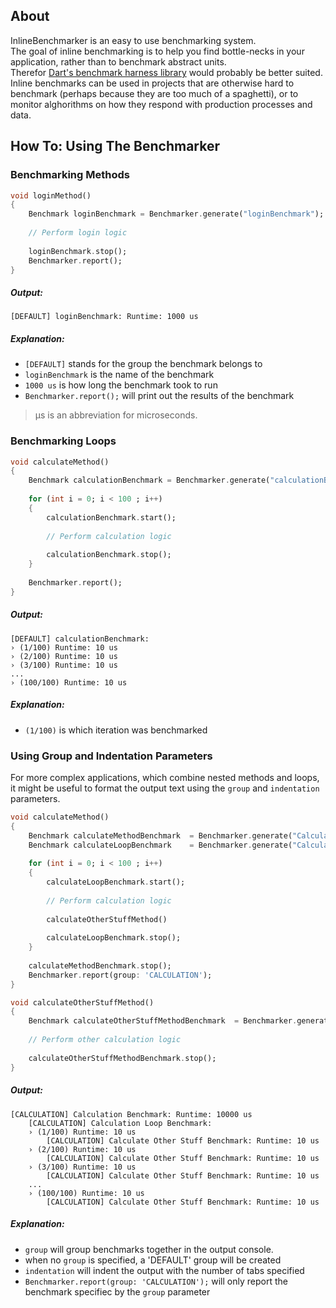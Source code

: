 ## About

InlineBenchmarker is an easy to use benchmarking system.  
The goal of inline benchmarking is to help you find bottle-necks in your application, rather than to benchmark abstract units.  
Therefor [Dart's benchmark harness library](https://github.com/dart-lang/benchmark_harness) would probably be better suited.  
Inline benchmarks can be used in projects that are otherwise hard to benchmark (perhaps because they are too much of a spaghetti), or to monitor alghorithms on how they respond with production processes and data.

## How To: Using The Benchmarker

### Benchmarking Methods

```Dart
void loginMethod()
{
	Benchmark loginBenchmark = Benchmarker.generate("loginBenchmark");
	
	// Perform login logic
	
	loginBenchmark.stop();
	Benchmarker.report();
}
```
##### Output:
```
[DEFAULT] loginBenchmark: Runtime: 1000 us
```

##### Explanation:

- ```[DEFAULT]``` stands for the group the benchmark belongs to
- ```loginBenchmark``` is the name of the benchmark
- ```1000 us``` is how long the benchmark took to run
- ```Benchmarker.report();``` will print out the results of the benchmark

> µs is an abbreviation for microseconds.

### Benchmarking Loops

```Dart
void calculateMethod()
{
	Benchmark calculationBenchmark = Benchmarker.generate("calculationBenchmark", autoRun: false);
	
    for (int i = 0; i < 100 ; i++)
    {
        calculationBenchmark.start();
        
        // Perform calculation logic
        
        calculationBenchmark.stop();
    }
	
	Benchmarker.report();
}
```

##### Output:
```
[DEFAULT] calculationBenchmark:
› (1/100) Runtime: 10 us
› (2/100) Runtime: 10 us
› (3/100) Runtime: 10 us
...
› (100/100) Runtime: 10 us

```
##### Explanation:

- ```(1/100)``` is which iteration was benchmarked

### Using Group and Indentation Parameters

For more complex applications, which combine nested methods and loops, it might be useful to format the output text using the ```group``` and ```indentation``` parameters.

```Dart
void calculateMethod()
{
    Benchmark calculateMethodBenchmark  = Benchmarker.generate("Calculation Benchmark", group: 'CALCULATION');
    Benchmark calculateLoopBenchmark    = Benchmarker.generate("Calculation Loop Benchmark", group: 'CALCULATION', indentation: 1, autoStart: false);
	
    for (int i = 0; i < 100 ; i++)
    {
        calculateLoopBenchmark.start();
        
        // Perform calculation logic
        
        calculateOtherStuffMethod()
        
        calculateLoopBenchmark.stop();
    }
	
    calculateMethodBenchmark.stop();
    Benchmarker.report(group: 'CALCULATION');
}

void calculateOtherStuffMethod()
{
    Benchmark calculateOtherStuffMethodBenchmark  = Benchmarker.generate("Calculate Other Stuff Benchmark", group: 'CALCULATION', indentation: 2);
    
    // Perform other calculation logic
    
    calculateOtherStuffMethodBenchmark.stop();
}
```

##### Output:
```
[CALCULATION] Calculation Benchmark: Runtime: 10000 us
    [CALCULATION] Calculation Loop Benchmark:
    › (1/100) Runtime: 10 us
        [CALCULATION] Calculate Other Stuff Benchmark: Runtime: 10 us
    › (2/100) Runtime: 10 us
        [CALCULATION] Calculate Other Stuff Benchmark: Runtime: 10 us
    › (3/100) Runtime: 10 us
        [CALCULATION] Calculate Other Stuff Benchmark: Runtime: 10 us
    ...
    › (100/100) Runtime: 10 us
        [CALCULATION] Calculate Other Stuff Benchmark: Runtime: 10 us
```
##### Explanation:

- ```group``` will group benchmarks together in the output console.  
- when no ```group``` is specified, a 'DEFAULT' group will be created
- ```indentation``` will indent the output with the number of tabs specified
- ```Benchmarker.report(group: 'CALCULATION');``` will only report the benchmark specifiec by the ```group``` parameter





